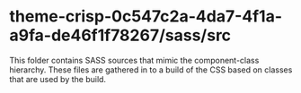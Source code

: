 # theme-crisp-0c547c2a-4da7-4f1a-a9fa-de46f1f78267/sass/src

This folder contains SASS sources that mimic the component-class hierarchy. These files
are gathered in to a build of the CSS based on classes that are used by the build.
